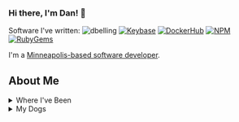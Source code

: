 ### Hi there, I'm Dan! 👋

Software I've written:
<img src="https://komarev.com/ghpvc/?username=dbelling" alt="dbelling" /> [![Keybase](https://badgen.net/badge/icon/keybase?icon=keybase&label)](https://keybase.io/dbelling) [![DockerHub](https://badgen.net/badge/icon/docker?icon=docker&label)](https://hub.docker.com/u/danbelling) [![NPM](https://badgen.net/badge/icon/npm?icon=npm&label)](https://www.npmjs.com/~danbelling) [![RubyGems](https://badgen.net/badge/icon/ruby?icon=ruby&label)](https://rubygems.org/profiles/danbelling)

I'm a [Minneapolis-based software developer](https://voyageminnesota.com/interview/rising-stars-meet-dan-belling-of-saint-louis-park/).

## About Me

<details>
  <summary>Where I've Been</summary>

  ### 2023-2025: [![M-RETS Logo](https://avatars.githubusercontent.com/u/37344854?s=20&v=4)](https://github.com/mrets) [CleanCounts](https://www.mrets.org) - Senior Software Engineer
  <details>
    <summary>Summary</summary>
      Developed support for a multi-tenant renewable energy certificate registry for M-RETS (US central region) and WREGIS (pacific region) to track both RECs (Renewable Energy Certificates) and RTCs (Renewable Thermal Certificates). Prototyped implementation for granular certificate tracking to allow hourly energy profiles in addition to monthly (legacy) vintage profiles.
     <details>
      <summary>Tech Stack</summary>
        <ul>
          <li>
            <a href="https://github.com/ruby">
              <img src="https://avatars.githubusercontent.com/u/210414?s=20&v=4" /> Ruby
            </a>
          </li>
          <li>
            <a href="https://github.com/rails">
              <img src="https://avatars.githubusercontent.com/u/4223?s=20&v=4" /> Rails
            </a>
          </li>
          <li>
            <a href="https://github.com/postgres">
              <img src="https://avatars.githubusercontent.com/u/177543?s=20&v=4" /> PostgreSQL
            </a>
          </li>
          <li>
            <a href="https://github.com/reactjs">
              <img src="https://avatars.githubusercontent.com/u/6412038?s=20&v=4" /> ReactJS
            </a>
          </li>
        </ul>
    </details>
    <details>
      <summary>Platform</summary>
        <ul>
          <li>
            <a href="https://github.com/docker">
              <img src="https://avatars.githubusercontent.com/u/5429470?s=20&v=4" /> Docker
            </a>
          </li>
          <li>
            <a href="https://github.com/kubernetes">
              <img src="https://avatars.githubusercontent.com/u/13629408?s=20&v=4" /> Kubernetes
            </a>
          </li>
          <li>
            <a href="https://github.com/aws">
              <img src="https://avatars.githubusercontent.com/u/2232217?s=20&v=4" /> AWS
            </a>
          </li>
        </ul>
    </details>
    <details>
      <summary>Telemetry</summary>
        <ul>
          <li>
          <a href="https://github.com/newrelic">
            <img src="https://avatars.githubusercontent.com/u/31739?s=20&v=4" /> NewRelic
          </a>
        </li>
          <li>
            <a href="https://github.com/rollbar">
              <img src="https://avatars.githubusercontent.com/u/3219584?s=20&v=4" /> Rollbar
            </a>
          </li>
        </ul>
    </details>
    <details>
      <summary>Integrations</summary>
        <ul>
          <li>
            <a href="https://github.com/Future-Energy-Associates">
              <img src="https://avatars.githubusercontent.com/u/63813001?s=20&v=4" /> Future Energy Associates
            </a>
          </li>
        </ul>
    </details>
  </details>
  
  ### 2021-2022: [![ForUsAll Logo](https://avatars.githubusercontent.com/u/2591436?s=20&v=4)](https://github.com/forus-coop) [ForUsAll](https://www.forusall.com) - Ruby on Rails Engineer
  <details>
    <summary>Summary</summary>
      Feature development on ForUsAll's Coinbase integration to bring cryptocurrency investment within the 401(k) through a suite of HCM integrations.
     <details>
      <summary>Tech Stack</summary>
        <ul>
          <li>
            <a href="https://github.com/ruby">
              <img src="https://avatars.githubusercontent.com/u/210414?s=20&v=4" /> Ruby
            </a>
          </li>
          <li>
            <a href="https://github.com/rails">
              <img src="https://avatars.githubusercontent.com/u/4223?s=20&v=4" /> Rails
            </a>
          </li>
          <li>
            <a href="https://github.com/postgres">
              <img src="https://avatars.githubusercontent.com/u/177543?s=20&v=4" /> PostgreSQL
            </a>
          </li>
          <li>
            <a href="https://github.com/awslabs">
              <img src="https://avatars.githubusercontent.com/u/3299148?s=20&v=4" /> QLDB
            </a>
          </li>
          <li>
            <a href="https://github.com/reactjs">
              <img src="https://avatars.githubusercontent.com/u/6412038?s=20&v=4" /> ReactJS
            </a>
          </li>
          <li>
            <a href="https://github.com/nodejs">
              <img src="https://avatars.githubusercontent.com/u/9950313?s=20&v=4" /> NodeJS
            </a>
          </li>
          <li>
            <a href="https://github.com/boltops-tools/jets">
              <img src="https://avatars.githubusercontent.com/u/64508426?s=20&v=4" /> Jets
            </a>
          </li>
          <li>
            <a href="https://github.com/serverless/serverless">
              <img src="https://avatars.githubusercontent.com/u/13742415?s=20&v=4" /> Serverless
            </a>
          </li>
        </ul>
    </details>
    <details>
      <summary>Platform</summary>
        <ul>
          <li>
            <a href="https://github.com/docker">
              <img src="https://avatars.githubusercontent.com/u/5429470?s=20&v=4" /> Docker
            </a>
          </li>
          <li>
            <a href="https://github.com/kubernetes">
              <img src="https://avatars.githubusercontent.com/u/13629408?s=20&v=4" /> Kubernetes
            </a>
          </li>
          <li>
            <a href="https://github.com/aws">
              <img src="https://avatars.githubusercontent.com/u/2232217?s=20&v=4" /> AWS
            </a>
          </li>
          <li>
            <a href="https://github.com/loft-sh/devspace">
              <img src="https://avatars.githubusercontent.com/u/65466868?s=20&v=4" /> DevSpace
            </a>
          </li>
          <li>
            <a href="https://github.com/jenkinsci">
              <img src="https://avatars.githubusercontent.com/u/107424?s=20&v=4" /> Jenkins
            </a>
          </li>
        </ul>
    </details>
    <details>
      <summary>Telemetry</summary>
        <ul>
          <li>
            <a href="https://github.com/logdna">
              <img src="https://avatars.githubusercontent.com/u/17461937?s=20&v=4" /> LogDNA
            </a>
          </li>
          <li>
            <a href="https://github.com/rollbar">
              <img src="https://avatars.githubusercontent.com/u/3219584?s=20&v=4" /> Rollbar
            </a>
          </li>
        </ul>
    </details>
    <details>
      <summary>Integrations</summary>
        <ul>
          <li>
            <a href="https://github.com/zenefits">
              <img src="https://avatars.githubusercontent.com/u/9489806?s=20&v=4" /> Zenefits
            </a>
          </li>
          <li>
            <a href="https://github.com/Gusto">
              <img src="https://avatars.githubusercontent.com/u/3697270?s=20&v=4" /> Gusto
            </a>
          </li>
          <li>
            <a href="https://github.com/open-toast">
              <img src="https://avatars.githubusercontent.com/u/60184273?s=20&v=4" /> Toast
            </a>
          </li>
          <li>
            <a href="https://github.com/Rippling">
              <img src="https://avatars.githubusercontent.com/u/19614805?s=20&v=4" /> Rippling
            </a>
          </li>
          <li>
            <a href="https://github.com/adplabs">
              <img src="https://avatars.githubusercontent.com/u/7968474?s=20&v=4" /> ADP
            </a>
          </li>
          <li>
            <a href="https://github.com/namely">
              <img src="https://avatars.githubusercontent.com/u/1004321?s=20&v=4" /> Namely
            </a>
          </li>
          <li>
            <a href="https://github.com/justworkshr">
              <img src="https://avatars.githubusercontent.com/u/11684021?s=20&v=4" /> JustWorks
            </a>
          </li>
          <li>
            <a href="https://github.com/paychex">
              <img src="https://avatars.githubusercontent.com/u/10341933?s=20&v=4" /> Paychex
            </a>
          </li>
          <li>
            <a href="https://github.com/Paylocity">
              <img src="https://avatars.githubusercontent.com/u/3986854?s=20&v=4" /> Paylocity
            </a>
          </li>
          <li>
            <a href="https://github.com/isolvedhcm">
              <img src="https://avatars.githubusercontent.com/u/65429013?s=20&v=4" /> iSolved
            </a>
          </li>
          <li>
            <a href="https://github.com/coinbase">
              <img src="https://avatars.githubusercontent.com/u/1885080?s=20&v=4" /> Coinbase
            </a>
          </li>
        </ul>
    </details>
  </details>
  
  ### 2022: [![Science Museum of Minnesota Logo](https://avatars.githubusercontent.com/u/777830?s=20&v=4)](https://github.com/scimusmn) [Science Museum of Minnesota](https://new.smm.org/) @ [![SFG Logo](https://avatars.githubusercontent.com/u/1075558?s=20&v=4)](https://github.com/softwareforgood) [Software for Good](https://softwareforgood.com/) - Software Apprentice Mentor
  <details>
    <summary>Summary</summary>
    Partnership with the Science Museum of Minnesota and Software for Good for training early-stage career engineers in Software Development and UI/UX Design.
    <details>
      <summary>Tech Stack</summary>
        <ul>
          <li>
            <a href="https://github.com/ruby">
              <img src="https://avatars.githubusercontent.com/u/210414?s=20&v=4" /> Ruby
            </a>
          </li>
          <li>
            <a href="https://github.com/rails">
              <img src="https://avatars.githubusercontent.com/u/4223?s=20&v=4" /> Rails
            </a>
          </li>
          <li>
            <a href="https://github.com/postgres">
              <img src="https://avatars.githubusercontent.com/u/177543?s=20&v=4" /> PostgreSQL
            </a>
          </li>
          <li>
            <a href="https://github.com/reactjs">
              <img src="https://avatars.githubusercontent.com/u/6412038?s=20&v=4" /> ReactJS
            </a>
          </li>
        </ul>
    </details>
    <details>
      <summary>Platform</summary>
      <ul>
        <li>
          <a href="https://github.com/heroku">
            <img src="https://avatars.githubusercontent.com/u/23211?s=20&v=4" /> Heroku
          </a>
        </li>
      </ul>
    </details>
    
  </details>
  
  
  ### 2021: [![Total Expert Logo](https://avatars.githubusercontent.com/u/37597892?s=20&v=4)](https://github.com/totalexpert) [Total Expert](https://www.totalexpert.com) - Senior Software Engineer

<details>
  <summary>Summary</summary>
  As part of the Campaign Management team, I supported feature development efforts for Total Expert's Journey VueJS canvas as well as improvements to the platform's automated print campaigns. Our team also improved reporting capabilities for Journey metrics with some enhanced lead capture modeling.
  
  <details>
    <summary>Tech Stack</summary>
      <ul>
        <li>
          <a href="https://github.com/php">
            <img src="https://avatars.githubusercontent.com/u/25158?s=20&v=4" /> PHP
          </a>
        </li>
        <li>
          <a href="https://github.com/laravel">
            <img src="https://avatars.githubusercontent.com/u/958072?s=20&v=4" /> Laravel
          </a>
        </li>
        <li>
          <a href="https://github.com/nodejs">
            <img src="https://avatars.githubusercontent.com/u/9950313?s=20&v=4" /> NodeJS
          </a>
        </li>
        <li>
          <a href="https://github.com/vuejs">
            <img src="https://avatars.githubusercontent.com/u/6128107?s=20&v=4" /> VueJS
          </a>
        </li>
        <li>
          <a href="https://github.com/mariadb">
            <img src="https://avatars.githubusercontent.com/u/4739304?s=20&v=4" /> MariaDB
          </a>
        </li>
        <li>
          <a href="https://github.com/redis">
            <img src="https://avatars.githubusercontent.com/u/1529926?s=20&v=4" /> Redis
          </a>
        </li>
        <li>
          <a href="https://github.com/elastic">
            <img src="https://avatars.githubusercontent.com/u/6764390?s=20&v=4" /> ElasticSearch
          </a>
        </li>
      </ul>
  </details>
  
  <details>
    <summary>Platform</summary>
      <ul>
        <li>
          <a href="https://github.com/docker">
            <img src="https://avatars.githubusercontent.com/u/5429470?s=20&v=4" /> Docker
          </a>
        </li>
        <li>
          <a href="https://github.com/hashicorp">
            <img src="https://avatars.githubusercontent.com/u/761456?s=20&v=4" /> Vagrant
          </a>
        </li>
        <li>
          <a href="https://github.com/aws">
            <img src="https://avatars.githubusercontent.com/u/2232217?s=20&v=4" /> AWS
          </a>
        </li>
        <li>
          <a href="https://github.com/atlassian">
            <img src="https://avatars.githubusercontent.com/u/168166?s=20&v=4" /> Bamboo
          </a>
        </li>
      </ul>
  </details>
  
  <details>
    <summary>Telemetry</summary>
      <ul>
        <li>
          <a href="https://github.com/datadog">
            <img src="https://avatars.githubusercontent.com/u/365230?s=20&v=4" /> DataDog
          </a>
        </li>
        <li>
          <a href="https://github.com/Graylog2">
            <img src="https://avatars.githubusercontent.com/u/474892?s=20&v=4" /> GrayLog
          </a>
        </li>
      </ul>
  </details>
  
  <details>
    <summary>Integrations</summary>
      <ul>
        <li>
          <a href="https://github.com/twilio">
            <img src="https://avatars.githubusercontent.com/u/109142?s=20&v=4" /> Twilio
          </a>
        </li>
        <li>
          <a href="https://github.com/salesforce">
            <img src="https://avatars.githubusercontent.com/u/453694?s=20&v=4" /> Salesforce
          </a>
        </li>
        <li>
          <a href="https://github.com/stripe">
            <img src="https://avatars.githubusercontent.com/u/856813?s=20&v=4" /> Stripe
          </a>
        </li>
        <li>
          <a href="https://github.com/zillow">
            <img src="https://avatars.githubusercontent.com/u/476233?s=20&v=4" /> Zillow
          </a>
        </li>
        <li>
          <a href="https://github.com/facebook">
            <img src="https://avatars.githubusercontent.com/u/69631?s=20&v=4" /> Facebook
          </a>
        </li>
        <li>
          <a href="https://github.com/twitter">
            <img src="https://avatars.githubusercontent.com/u/50278?s=20&v=4" /> Twitter
          </a>
        </li>
        <li>
          <a href="https://github.com/hubspot">
            <img src="https://avatars.githubusercontent.com/u/326419?s=20&v=4" /> HubSpot
          </a>
        </li>
      </ul>
  </details>
  
</details>

### 2020-2021: [![Flipgrid Logo](https://avatars.githubusercontent.com/u/27718000?s=20&v=4)](https://github.com/flipgrid) [Flipgrid](https://info.flipgrid.com/) @ [![Microsoft Logo](https://avatars.githubusercontent.com/u/6154722?s=20&v=4)](https://github.com/microsoft) [Microsoft](https://www.microsoft.com/en-us/) - **Platform Analytics Engineer** 

<details>
  <summary>Summary</summary>
  
  Platform engineering and analytics support for the Microsoft Flipgrid platform during the height of COVID-driven remote education. Initiatives included migration of legacy software to [Azure Kubernetes Service](https://docs.microsoft.com/en-us/azure/aks/intro-kubernetes), multi-lingual transcription support through [Azure Media Services](https://docs.microsoft.com/en-us/azure/media-services/), database performance tuning and scaling with [RDS Proxy](https://aws.amazon.com/rds/proxy/) and throughput enhancements of the datalake ETL pipeline on [AWS Redshift](https://aws.amazon.com/redshift/).
  
  <details>
    <summary>Tech Stack</summary>
      <ul>
        <li>
          <a href="https://github.com/ruby">
            <img src="https://avatars.githubusercontent.com/u/210414?s=20&v=4" /> Ruby
          </a>
        </li>
        <li>
          <a href="https://github.com/rails">
            <img src="https://avatars.githubusercontent.com/u/4223?s=20&v=4" /> Rails
          </a>
        </li>
        <li>
          <a href="https://github.com/postgres">
            <img src="https://avatars.githubusercontent.com/u/177543?s=20&v=4" /> PostgreSQL
          </a>
        </li>
        <li>
          <a href="https://github.com/redis">
            <img src="https://avatars.githubusercontent.com/u/1529926?s=20&v=4" /> Redis
          </a>
        </li>
        <li>
          <a href="https://github.com/elastic">
            <img src="https://avatars.githubusercontent.com/u/6764390?s=20&v=4" /> ElasticSearch
          </a>
        </li>
      </ul>
  </details>
  
  <details>
    <summary>Platform</summary>
      <ul>
        <li>
          <a href="https://github.com/docker">
            <img src="https://avatars.githubusercontent.com/u/5429470?s=20&v=4" /> Docker
          </a>
        </li>
        <li>
          <a href="https://github.com/kubernetes">
            <img src="https://avatars.githubusercontent.com/u/13629408?s=20&v=4" /> Kubernetes
          </a>
        </li>
        <li>
          <a href="https://github.com/aws">
            <img src="https://avatars.githubusercontent.com/u/2232217?s=20&v=4" /> AWS
          </a>
        </li>
        <li>
          <a href="https://github.com/azure">
            <img src="https://avatars.githubusercontent.com/u/6844498?s=20&v=4" /> Azure
          </a>
        </li>
        <li>
          <a href="https://github.com/marketplace/azure-pipelines">
            <img src="https://avatars.githubusercontent.com/ml/1303?s=20&v=4" /> Azure DevOps
          </a>
        </li>
        <li>
          <a href="https://github.com/atlassian">
            <img src="https://avatars.githubusercontent.com/u/168166?s=20&v=4" /> Bamboo
          </a>
        </li>
      </ul>
  </details>
  
  <details>
    <summary>Telemetry</summary>
      <ul>
        <li>
          <a href="https://github.com/newrelic">
            <img src="https://avatars.githubusercontent.com/u/31739?s=20&v=4" /> NewRelic
          </a>
        </li>
        <li>
          <a href="https://github.com/pagerduty">
            <img src="https://avatars.githubusercontent.com/u/766800?s=20&v=4" /> PagerDuty
          </a>
        </li>
      </ul>
  </details>
  
  <details>
    <summary>Integrations</summary>
      <ul>
        <li>
          <a href="https://github.com/microsoftteams">
            <img src="https://avatars.githubusercontent.com/u/36159831?s=20&v=4" /> Microsoft Teams
          </a>
        </li>
        <li>
          <a href="https://github.com/wakelet">
            <img src="https://avatars.githubusercontent.com/u/62881522?s=20&v=4" /> Wakelet
          </a>
        </li>
        <li>
          <a href="https://github.com/marketo">
            <img src="https://avatars.githubusercontent.com/u/1250490?s=20&v=4" /> Marketo
          </a>
        </li>
      </ul>
  </details>
  
</details>

### 2018-2020: [![ReachLocal Logo](https://avatars.githubusercontent.com/u/2439204?s=20&v=4)](https://github.com/reachlocal) [ReachLocal](https://www.reachlocal.com/us/en) @ [![Gannett Digital Logo](https://avatars.githubusercontent.com/u/1149177?s=20&v=4)](https://github.com/gannettdigital) [Gannett Digital](https://www.gannett.com/) - **Software Engineer**

<details>
  <summary>Summary</summary>
  
  Full stack development for Gannett's B2B SaaS solutions for ReachLocal. Solutions included larger Ruby on Rails application on [AWS ECS](https://docs.aws.amazon.com/AmazonECS/latest/developerguide/Welcome.html), with smaller microservices deployed as [lambdas](https://docs.aws.amazon.com/lambda/latest/dg/welcome.html) and Google Cloud [cloud functions](https://developers.google.com/learn/topics/functions). As part of this particular M&A engagement, lead attribution was migrated from Cassandra to MySQL as a datastore through the use of AWS [Kinesis](https://docs.aws.amazon.com/streams/latest/dev/introduction.html) and [Firehose](https://docs.aws.amazon.com/firehose/latest/dev/what-is-this-service.html).
  
  <details>
    <summary>Tech Stack</summary>
      <ul>
        <li>
          <a href="https://github.com/ruby">
            <img src="https://avatars.githubusercontent.com/u/210414?s=20&v=4" /> Ruby
          </a>
        </li>
        <li>
          <a href="https://github.com/rails">
            <img src="https://avatars.githubusercontent.com/u/4223?s=20&v=4" /> Rails
          </a>
        </li>
        <li>
          <a href="https://github.com/mysql">
            <img src="https://avatars.githubusercontent.com/u/2452804?s=20&v=4" /> MySQL
          </a>
        </li>
        <li>
          <a href="https://github.com/apache">
            <img src="https://avatars.githubusercontent.com/u/47359?s=20&v=4" /> CassandraDB
          </a>
        </li>
        <li>
          <a href="https://github.com/redis">
            <img src="https://avatars.githubusercontent.com/u/1529926?s=20&v=4" /> Redis
          </a>
        </li>
        <li>
          <a href="https://github.com/golang">
            <img src="https://avatars.githubusercontent.com/u/4314092?s=20&v=4" /> GoLang
          </a>
        </li>
        <li>
          <a href="https://github.com/nodejs">
            <img src="https://avatars.githubusercontent.com/u/9950313?s=20&v=4" /> NodeJS
          </a>
        </li>
      </ul>
  </details>
  
  <details>
    <summary>Platform</summary>
      <ul>
        <li>
          <a href="https://github.com/docker">
            <img src="https://avatars.githubusercontent.com/u/5429470?s=20&v=4" /> Docker
          </a>
        </li>
        <li>
          <a href="https://github.com/kubernetes">
            <img src="https://avatars.githubusercontent.com/u/13629408?s=20&v=4" /> Kubernetes
          </a>
        </li>
        <li>
          <a href="https://github.com/aws">
            <img src="https://avatars.githubusercontent.com/u/2232217?s=20&v=4" /> AWS
          </a>
        </li>
        <li>
          <a href="https://github.com/googlecloudplatform">
            <img src="https://avatars.githubusercontent.com/u/2810941?s=20&v=4" /> Google Cloud Platform
          </a>
        </li>
        <li>
          <a href="https://github.com/jenkinsci">
            <img src="https://avatars.githubusercontent.com/u/107424?s=20&v=4" /> Jenkins
          </a>
        </li>
        <li>
          <a href="https://github.com/atlassian">
            <img src="https://avatars.githubusercontent.com/u/168166?s=20&v=4" /> Bamboo
          </a>
        </li>
      </ul>
  </details>
  
  <details>
    <summary>Telemetry</summary>
      <ul>
        <li>
          <a href="https://github.com/newrelic">
            <img src="https://avatars.githubusercontent.com/u/31739?s=20&v=4" /> NewRelic
          </a>
        </li>
        <li>
          <a href="https://github.com/victorops">
            <img src="https://avatars.githubusercontent.com/u/3174283?s=20&v=4" /> VictorOps
          </a>
        </li>
        <li>
          <a href="https://github.com/sumologic">
            <img src="https://avatars.githubusercontent.com/u/963817?s=20&v=4" /> SumoLogic
          </a>
        </li>
      </ul>
  </details>
  
  <details>
    <summary>Integrations</summary>
      <ul>
        <li>
          <a href="https://github.com/twilio">
            <img src="https://avatars.githubusercontent.com/u/109142?s=20&v=4" /> Twilio
          </a>
        </li>
        <li>
          <a href="https://github.com/zapier">
            <img src="https://avatars.githubusercontent.com/u/1261889?s=20&v=4" /> Zapier
          </a>
        </li>
        <li>
          <a href="https://github.com/kickserv">
            <img src="https://avatars.githubusercontent.com/u/155533?s=20&v=4" /> Kickserv
          </a>
        </li>
      </ul>
  </details>
  
</details>

### 2018-2019: [![Bootcamp Logo](https://avatars.githubusercontent.com/u/17255114?s=20&v=4)](https://bootcamp.umn.edu/coding/) [University of Minnesota, Twin Cities](https://twin-cities.umn.edu/) - **Full Stack Development Instructor**

<details>
  <summary>Summary</summary>
  
  Full stack instruction of the [MERN stack](https://www.mongodb.com/mern-stack) to prospective computer science students at the University of Minnesota. Concepts included: HTML, CSS, JavaScript, NodeJS, ReactJS, ExpressJS, MySQL and MongoDB. 
  
  <details>
    <summary>Tech Stack</summary>
      <ul>
        <li>
          <a href="https://github.com/nodejs">
            <img src="https://avatars.githubusercontent.com/u/9950313?s=20&v=4" /> NodeJS
          </a>
        </li>
        <li>
          <a href="https://github.com/reactjs">
            <img src="https://avatars.githubusercontent.com/u/6412038?s=20&v=4" /> ReactJS
          </a>
        </li>
        <li>
          <a href="https://github.com/expressjs">
            <img src="https://avatars.githubusercontent.com/u/5658226?s=20&v=4" /> ExpressJS
          </a>
        </li>
        <li>
          <a href="https://github.com/mysql">
            <img src="https://avatars.githubusercontent.com/u/2452804?s=20&v=4" /> MySQL
          </a>
        </li>
        <li>
          <a href="https://github.com/mongodb">
            <img src="https://avatars.githubusercontent.com/u/45120?s=20&v=4" /> MongoDB
          </a>
        </li>
      </ul>
  </details>
  
  <details>
    <summary>Platform</summary>
      <ul>
        <li>
          <a href="https://github.com/heroku">
            <img src="https://avatars.githubusercontent.com/u/23211?s=20&v=4" /> Heroku
          </a>
        </li>
        <li>
          <a href="https://github.com/travis-ci">
            <img src="https://avatars.githubusercontent.com/u/639823?s=20&v=4" /> TravisCI
          </a>
        </li>
      </ul>
  </details>
  
</details>

### 2017-2018: [![Apruve Logo](https://avatars.githubusercontent.com/u/2423224?s=20&v=4)](https://github.com/apruve) [Apruve](https://apruve.com/) - **Senior Rails Engineer**

<details>
  <summary>Summary</summary>
  
  E-commerce integration development and support for the Apruve CMaaS (Credit Management as a service) platform. Frontend development for Apruve's paperless credit application process through [angular schema forms](http://schemaform.io/).
  
  <details>
    <summary>Tech Stack</summary>
      <ul>
        <li>
          <a href="https://github.com/ruby">
            <img src="https://avatars.githubusercontent.com/u/210414?s=20&v=4" /> Ruby
          </a>
        </li>
        <li>
          <a href="https://github.com/rails">
            <img src="https://avatars.githubusercontent.com/u/4223?s=20&v=4" /> Rails
          </a>
        </li>
        <li>
          <a href="https://github.com/angular">
            <img src="https://avatars.githubusercontent.com/u/139426?s=20&v=4" /> AngularJS
          </a>
        </li>
        <li>
          <a href="https://github.com/postgres">
            <img src="https://avatars.githubusercontent.com/u/177543?s=20&v=4" /> PostgreSQL
          </a>
        </li>
        <li>
          <a href="https://github.com/redis">
            <img src="https://avatars.githubusercontent.com/u/1529926?s=20&v=4" /> Redis
          </a>
        </li>
      </ul>
  </details>
  
  <details>
    <summary>Platform</summary>
      <ul>
        <li>
          <a href="https://github.com/heroku">
            <img src="https://avatars.githubusercontent.com/u/23211?s=20&v=4" /> Heroku
          </a>
        </li>
        <li>
          <a href="https://github.com/circleci">
            <img src="https://avatars.githubusercontent.com/u/1231870?s=20&v=4" /> CircleCI
          </a>
        </li>
      </ul>
  </details>
  
  <details>
    <summary>Telemetry</summary>
      <ul>
        <li>
          <a href="https://github.com/newrelic">
            <img src="https://avatars.githubusercontent.com/u/31739?s=20&v=4" /> NewRelic
          </a>
        </li>
        <li>
          <a href="https://github.com/pagerduty">
            <img src="https://avatars.githubusercontent.com/u/766800?s=20&v=4" /> PagerDuty
          </a>
        </li>
        <li>
          <a href="https://github.com/papertrail">
            <img src="https://avatars.githubusercontent.com/u/481428?s=20&v=4" /> Papertrail
          </a>
        </li>
      </ul>
  </details>
  
  <details>
    <summary>Integrations</summary>
      <ul>
        <li>
          <a href="https://github.com/shopify">
            <img src="https://avatars.githubusercontent.com/u/8085?s=20&v=4" /> Shopify
          </a>
        </li>
        <li>
          <a href="https://github.com/bigcommerce">
            <img src="https://avatars.githubusercontent.com/u/186342?s=20&v=4" /> BigCommerce
          </a>
        </li>
        <li>
          <a href="https://github.com/magento">
            <img src="https://avatars.githubusercontent.com/u/168457?s=20&v=4" /> Magento
          </a>
        </li>
        <li>
          <a href="https://github.com/3dcart">
            <img src="https://avatars.githubusercontent.com/u/1555115?s=20&v=4" /> Shift4Shop
          </a>
        </li>
        <li>
          <a href="https://github.com/orocommerce">
            <img src="https://avatars.githubusercontent.com/u/13632312?s=20&v=4" /> OroCommerce
          </a>
        </li>
        <li>
          <a href="https://github.com/intuit">
            <img src="https://avatars.githubusercontent.com/u/2495066?s=20&v=4" /> QuickBooks Online
          </a>
        </li>
      </ul>
  </details>
  
</details>
  
### 2015-2017: [![Garage Logo](https://avatars.githubusercontent.com/u/4314661?s=20&v=4)](https://github.com/thegarage) [The Garage](https://thegarage.us/) @ [![Optum Logo](https://avatars.githubusercontent.com/u/7726027?s=20&v=4)](https://github.com/optum) [Optum](https://www.optum.com/) - **Software Consultant**

<details>
  <summary>Summary</summary>
  
  Feature development for UnitedHealth Group's skunkworks group primarily focused on B2C solutions for food delivery and telehealth applications.
  
  <details>
    <summary>Tech Stack</summary>
      <ul>
        <li>
          <a href="https://github.com/ruby">
            <img src="https://avatars.githubusercontent.com/u/210414?s=20&v=4" /> Ruby
          </a>
        </li>
        <li>
          <a href="https://github.com/rails">
            <img src="https://avatars.githubusercontent.com/u/4223?s=20&v=4" /> Rails
          </a>
        </li>
        <li>
          <a href="https://github.com/postgres">
            <img src="https://avatars.githubusercontent.com/u/177543?s=20&v=4" /> PostgreSQL
          </a>
        </li>
        <li>
          <a href="https://github.com/redis">
            <img src="https://avatars.githubusercontent.com/u/1529926?s=20&v=4" /> Redis
          </a>
        </li>
      </ul>
  </details>

  <details>
    <summary>Platform</summary>
      <ul>
        <li>
          <a href="https://github.com/heroku">
            <img src="https://avatars.githubusercontent.com/u/23211?s=20&v=4" /> Heroku
          </a>
        </li>
        <li>
          <a href="https://github.com/catalyzeio">
            <img src="https://avatars.githubusercontent.com/u/4576152?s=20&v=4" /> Datica
          </a>
        </li>
        <li>
          <a href="https://github.com/travis-ci">
            <img src="https://avatars.githubusercontent.com/u/639823?s=20&v=4" /> TravisCI
          </a>
        </li>
      </ul>
  </details>
  
  <details>
    <summary>Telemetry</summary>
      <ul>
        <li>
          <a href="https://github.com/newrelic">
            <img src="https://avatars.githubusercontent.com/u/31739?s=20&v=4" /> NewRelic
          </a>
        </li>
        <li>
          <a href="https://github.com/papertrail">
            <img src="https://avatars.githubusercontent.com/u/481428?s=20&v=4" /> Papertrail
          </a>
        </li>
      </ul>
  </details>

  <details>
    <summary>Integrations</summary>
      <ul>
        <li>
          <a href="https://github.com/twilio">
            <img src="https://avatars.githubusercontent.com/u/109142?s=20&v=4" /> Twilio
          </a>
        </li>
        <li>
          <a href="https://github.com/youcanbookme">
            <img src="https://avatars.githubusercontent.com/u/5020127?s=20&v=4" /> YouCanBookMe
          </a>
        </li>
        <li>
          <a href="https://github.com/braintree">
            <img src="https://avatars.githubusercontent.com/u/3453?s=20&v=4" /> Braintree
          </a>
        </li>
        <li>
          <a href="https://github.com/salesforce">
            <img src="https://avatars.githubusercontent.com/u/453694?s=20&v=4" /> Salesforce
          </a>
        </li>
        <li>
          <a href="https://github.com/domoapps">
            <img src="https://avatars.githubusercontent.com/u/10765701?s=20&v=4" /> Domo
          </a>
        </li>
      </ul>
  </details>
</details>
  
</details>

<details>
  <summary>My Dogs</summary>
  
  ### Vivi
  [![Vivi](https://lh3.googleusercontent.com/pw/AM-JKLXw6RAN_s0pStIXBoxVSzsRz4-HvpwW9IIuh0PltzVg3x7_JroEvvPN6vvld3tzOYTvv0CfQM_HTQw0Be3UUOv3orWde-1WrxwJrj8JBWji9cfi1EQoF6ZuNfFFh16n9ad5IFd3TPwq69aS67vPb88-=s1292-no)](https://www.instagram.com/vivi_the_pug/)
  
  ### Fae
  [![Fae](https://lh3.googleusercontent.com/pw/AM-JKLWdLzyehVXrVUOEANs9M-J-4zw9rXcspwV0tOktfXMu3uOjQiKXOsgVyLJp0zg95FKbRmpNoOmdff5mkS-QGZWBOw6PoNFFmCCTdOho4RDq-GxAIKdfM7t4pcW9XK7HtTMl7KRvSWgrrgp-RKp2ShcA=s1080-no)](https://instagram.com/faechunkymonkeythefrenchie)
  
</details>
